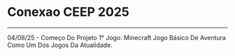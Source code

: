 # Conexao CEEP 2025
---
04/08/25 - Começo Do Projeto
1° Jogo: Minecraft Jogo  Básico De Aventura Como Um Dos Jogos Da Atualidade.